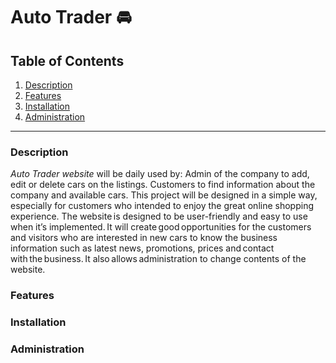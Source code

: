 # Auto Trader  :oncoming_automobile:

## Table of Contents

1. [Description](https://github.com/tushkan-babun/auto-trader-web-app#Description)
2. [Features](https://github.com/tushkan-babun/auto-trader-web-app#Features)
3. [Installation](https://github.com/tushkan-babun/auto-trader-web-app#Installation)
4. [Administration](https://github.com/tushkan-babun/auto-trader-web-app#Administration)
---
### Description
*Auto Trader website* will be daily used by:   Admin of the company to add, edit or delete cars on the listings. Customers to find information about the company and available cars.   This project will be designed in a simple way, especially for customers who intended to enjoy the great online shopping experience.
The website is designed to be user-friendly and easy to use when it’s implemented. It will create good opportunities for the customers and visitors who are interested in new cars to know the business information such as latest news, promotions, prices and contact with the business. It also allows administration to change contents of the website. 

### Features

### Installation

### Administration
